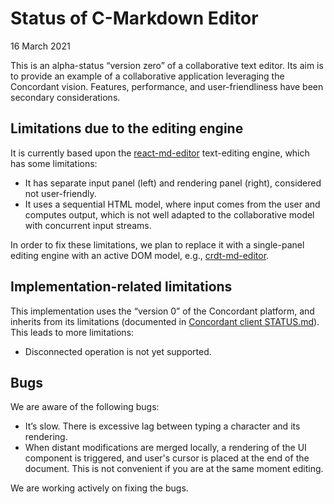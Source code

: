 # Status of C-Markdown Editor

16 March 2021

This is an alpha-status “version zero” of a collaborative text editor. Its aim is to provide an example of a collaborative application leveraging the Concordant vision. Features, performance, and user-friendliness have been secondary considerations.

## Limitations due to the editing engine

It is currently based upon the [react-md-editor](https://github.com/JedWatson/react-md-editor) text-editing engine, which has some limitations:

- It has separate input panel (left) and rendering panel (right), considered not user-friendly.
- It uses a sequential HTML model, where input comes from the user and computes output, which is not well adapted to the collaborative model with concurrent input streams.

In order to fix these limitations, we plan to replace it with a single-panel editing engine with an active DOM model, e.g., [crdt-md-editor](https://github.com/ilyasToumlilt/crdt-md-editor).

## Implementation-related limitations

This implementation uses the “version 0” of the Concordant platform, and inherits from its limitations (documented in [Concordant client STATUS.md](https://github.com/concordant/c-client/blob/master/STATUS.md)). This leads to more limitations:

- Disconnected operation is not yet supported.

## Bugs

We are aware of the following bugs:

- It’s slow. There is excessive lag between typing a character and its rendering.
- When distant modifications are merged locally, a rendering of the UI component is triggered, and user's cursor is placed at the end of the document. This is not convenient if you are at the same moment editing.

We are working actively on fixing the bugs.

